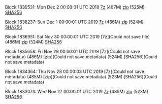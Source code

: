 Block 1839531: Mon Dec  2 00:00:01 UTC 2019 [7z](https://transfer.sh/RStCg/bootstrap.dat.20191202.7z) (487M) [zip](https://transfer.sh/12qukN/bootstrap.dat.20191202.zip) (525M) [SHA256](https://transfer.sh/GOkH4/sha256.txt)

Block 1838237: Sun Dec  1 00:00:01 UTC 2019 [7z](https://transfer.sh/sWjvE/bootstrap.dat.20191201.7z) (486M) [zip](https://transfer.sh/so5Fm/bootstrap.dat.20191201.zip) (524M) [SHA256](https://transfer.sh/ur1QH/sha256.txt)

Block 1836951: Sat Nov 30 00:00:01 UTC 2019 [7z](Could not save file) (486M) [zip]() (524M) [SHA256]()

Block 1835658: Fri Nov 29 00:00:01 UTC 2019 [7z](Could not save metadata) (486M) [zip](Could not save metadata) (524M) [SHA256](Could not save metadata)

Block 1834364: Thu Nov 28 00:00:03 UTC 2019 [7z](Could not save metadata) (485M) [zip](Could not save metadata) (523M) [SHA256](Could not save metadata)

Block 1833073: Wed Nov 27 00:00:01 UTC 2019 [7z]() (485M) [zip]() (523M) [SHA256]()
